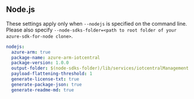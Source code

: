 ## Node.js

These settings apply only when `--nodejs` is specified on the command line.
Please also specify `--node-sdks-folder=<path to root folder of your azure-sdk-for-node clone>`.

``` yaml $(nodejs)
nodejs:
  azure-arm: true
  package-name: azure-arm-iotcentral
  package-version: 1.0.0
  output-folder: $(node-sdks-folder)/lib/services/iotcentralManagement
  payload-flattening-threshold: 1
  generate-license-txt: true
  generate-package-json: true
  generate-readme-md: true
```

